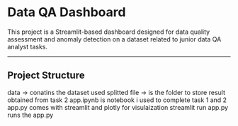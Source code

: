 # Data QA Dashboard

This project is a Streamlit-based dashboard designed for data quality assessment and anomaly detection on a dataset related to junior data QA analyst tasks.

---

## Project Structure

data -> conatins the dataset used
splitted file -> is the folder to store result obtained from task 2
app.ipynb is notebook i used to complete task 1 and 2
app.py comes with streamlit and plotly for visulaization
streamlit run app.py runs the app.py
